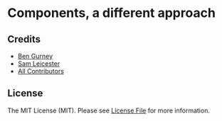 # Components, a different approach

## Credits

- [Ben Gurney](mailto:ben@webhappens.co.uk)
- [Sam Leicester](mailto:sam@webhappens.co.uk)
- [All Contributors](../../contributors)

## License

The MIT License (MIT). Please see [License File](LICENSE.md) for more information.